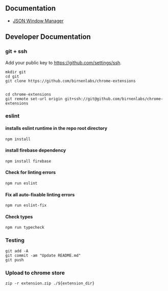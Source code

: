 ## Documentation

- [JSON Window Manager](window_manager/README.md)

## Developer Documentation
### git + ssh

Add your public key to https://github.com/settings/ssh.

```shell
mkdir git
cd git
git clone https://github.com/birnenlabs/chrome-extensions


cd chrome-extensions
git remote set-url origin git+ssh://git@github.com/birnenlabs/chrome-extensions
```

### eslint
#### installs eslint runtime in the repo root directory
```shell
npm install 
```

#### install firebase dependency
```shell
npm install firebase
```

#### Check for linting errors
```shell
npm run eslint
```

#### Fix all auto-fixable linting errors
```shell
npm run eslint-fix
```

#### Check types
```shell
npm run typecheck
```

### Testing

```shell
git add -A
git commit -am "Update README.md"
git push
```


### Upload to chrome store

```shell
zip -r extension.zip ./${extension_dir}
```
